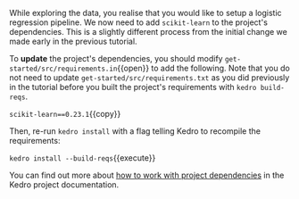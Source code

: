 While exploring the data, you realise that you would like to setup a logistic regression pipeline. We now need to add `scikit-learn` to the project's dependencies. 
This is a slightly different process from the initial change we made early in the previous tutorial.

To **update** the project's dependencies, you should modify `get-started/src/requirements.in`{{open}} to add the
 following. Note that you do not need to update `get-started/src/requirements.txt` as you did previously in the tutorial before you built the project's requirements with `kedro build-reqs`.

`scikit-learn==0.23.1`{{copy}}

Then, re-run `kedro install` with a flag telling Kedro to recompile the requirements:

`kedro install --build-reqs`{{execute}}

You can find out more about [how to work with project dependencies](https://kedro.readthedocs.io/en/stable/04_kedro_project_setup/01_dependencies.html) in the Kedro project documentation.